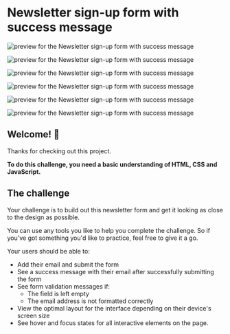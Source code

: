 # Newsletter sign-up form with success message

![ preview for the Newsletter sign-up form with success message  ](./assets/preview/Screen%20Shot%202023-07-27%20at%2022.07.53.png)

![ preview for the Newsletter sign-up form with success message  ](./assets/preview/Screen%20Shot%202023-07-27%20at%2022.08.08.png)

![ preview for the Newsletter sign-up form with success message  ](./assets/preview/Screen%20Shot%202023-07-27%20at%2022.08.16.png)

![ preview for the Newsletter sign-up form with success message  ](./assets/preview/Screen%20Shot%202023-07-27%20at%2022.08.30.png)

![ preview for the Newsletter sign-up form with success message  ](./assets/preview/Screen%20Shot%202023-07-27%20at%2022.08.41.png)

![ preview for the Newsletter sign-up form with success message  ](./assets/preview/Screen%20Shot%202023-07-27%20at%2022.09.11.png)

## Welcome! 👋

Thanks for checking out this project.

**To do this challenge, you need a basic understanding of HTML, CSS and JavaScript.**

## The challenge

Your challenge is to build out this newsletter form and get it looking as close to the design as possible.

You can use any tools you like to help you complete the challenge. So if you've got something you'd like to practice, feel free to give it a go.

Your users should be able to:

- Add their email and submit the form
- See a success message with their email after successfully submitting the form
- See form validation messages if:
  - The field is left empty
  - The email address is not formatted correctly
- View the optimal layout for the interface depending on their device's screen size
- See hover and focus states for all interactive elements on the page.

